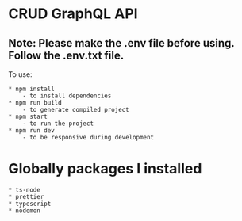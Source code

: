 # CRUD GraphQL API

## Note: Please make the .env file before using. Follow the .env.txt file.

To use:

    * npm install
        - to install dependencies
    * npm run build
        - to generate compiled project
    * npm start
        - to run the project
    * npm run dev
        - to be responsive during development

# Globally packages I installed

    * ts-node
    * prettier
    * typescript
    * nodemon
